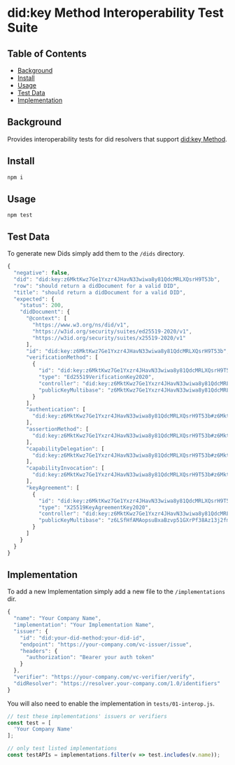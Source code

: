 # did:key Method Interoperability Test Suite

## Table of Contents

- [Background](#background)
- [Install](#install)
- [Usage](#usage)
- [Test Data](#test-data)
- [Implementation](#implementation)


## Background

Provides interoperability tests for did resolvers that support [did:key Method](https://w3c-ccg.github.io/did-method-key/).

## Install

```js
npm i
```

## Usage

```
npm test
```

## Test Data

To generate new Dids simply add them to the `/dids` directory.

```js
{
  "negative": false,
  "did": "did:key:z6MktKwz7Ge1Yxzr4JHavN33wiwa8y81QdcMRLXQsrH9T53b",
  "row": "should return a didDocument for a valid DID",
  "title": "should return a didDocument for a valid DID",
  "expected": {
    "status": 200,
    "didDocument": {
      "@context": [
        "https://www.w3.org/ns/did/v1",
        "https://w3id.org/security/suites/ed25519-2020/v1",
        "https://w3id.org/security/suites/x25519-2020/v1"
      ],
      "id": "did:key:z6MktKwz7Ge1Yxzr4JHavN33wiwa8y81QdcMRLXQsrH9T53b",
      "verificationMethod": [
        {
          "id": "did:key:z6MktKwz7Ge1Yxzr4JHavN33wiwa8y81QdcMRLXQsrH9T53b#z6MktKwz7Ge1Yxzr4JHavN33wiwa8y81QdcMRLXQsrH9T53b",
          "type": "Ed25519VerificationKey2020",
          "controller": "did:key:z6MktKwz7Ge1Yxzr4JHavN33wiwa8y81QdcMRLXQsrH9T53b",
          "publicKeyMultibase": "z6MktKwz7Ge1Yxzr4JHavN33wiwa8y81QdcMRLXQsrH9T53b"
        }
      ],
      "authentication": [
        "did:key:z6MktKwz7Ge1Yxzr4JHavN33wiwa8y81QdcMRLXQsrH9T53b#z6MktKwz7Ge1Yxzr4JHavN33wiwa8y81QdcMRLXQsrH9T53b"
      ],
      "assertionMethod": [
        "did:key:z6MktKwz7Ge1Yxzr4JHavN33wiwa8y81QdcMRLXQsrH9T53b#z6MktKwz7Ge1Yxzr4JHavN33wiwa8y81QdcMRLXQsrH9T53b"
      ],
      "capabilityDelegation": [
        "did:key:z6MktKwz7Ge1Yxzr4JHavN33wiwa8y81QdcMRLXQsrH9T53b#z6MktKwz7Ge1Yxzr4JHavN33wiwa8y81QdcMRLXQsrH9T53b"
      ],
      "capabilityInvocation": [
        "did:key:z6MktKwz7Ge1Yxzr4JHavN33wiwa8y81QdcMRLXQsrH9T53b#z6MktKwz7Ge1Yxzr4JHavN33wiwa8y81QdcMRLXQsrH9T53b"
      ],
      "keyAgreement": [
        {
          "id": "did:key:z6MktKwz7Ge1Yxzr4JHavN33wiwa8y81QdcMRLXQsrH9T53b#z6LSfHfAMAopsuBxaBzvp51GXrPf38Az13j2fmwqadbwwrzJ",
          "type": "X25519KeyAgreementKey2020",
          "controller": "did:key:z6MktKwz7Ge1Yxzr4JHavN33wiwa8y81QdcMRLXQsrH9T53b",
          "publicKeyMultibase": "z6LSfHfAMAopsuBxaBzvp51GXrPf38Az13j2fmwqadbwwrzJ"
        }
      ]
    }
  }
}
```


## Implementation

To add a new Implementation simply add a new file to the `/implementations` dir.

```js
{
  "name": "Your Company Name",
  "implementation": "Your Implementation Name",
  "issuer": {
    "id": "did:your-did-method:your-did-id",
    "endpoint": "https://your-company.com/vc-issuer/issue",
    "headers": {
      "authorization": "Bearer your auth token"
    }
  },
  "verifier": "https://your-company.com/vc-verifier/verify",
  "didResolver": "https://resolver.your-company.com/1.0/identifiers"
}
```

You will also need to enable the implementation in `tests/01-interop.js`.

```js
// test these implementations' issuers or verifiers
const test = [
  'Your Company Name'
];

// only test listed implementations
const testAPIs = implementations.filter(v => test.includes(v.name));
```
